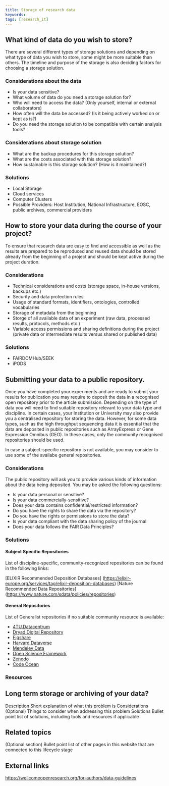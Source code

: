 ```yaml
---
title: Storage of research data
keywords:
tags: [research_it] 
---
```


## What kind of data do you wish to store?

There are several different types of storage solutions and depending on
what type of data you wish to store, some might be more suitable than others.
The timeline and purpose of the storage is also deciding factors for choosing
a storage solution.

### Considerations about the data
* Is your data sensitive?
* What volume of data do you need a storage solution for?
* Who will need to access the data? (Only yourself, internal or external collaborators)
* How often will the data be accessed? (Is it being actively worked on or kept as is?)
* Do you need the storage solution to be compatible with certain analysis tools?

### Considerations about storage solution
* What are the backup procedures for this storage solution?
* What are the costs associated with this storage solution?
* How sustainable is this storage solution? (How is it maintained?)

### Solutions
* Local Storage
* Cloud services
* Computer Clusters
* Possible Providers: Host Institution, National Infrastructure, EOSC, public archives, commercial providers


## How to store your data during the course of your project?

To ensure that research data are easy to find and accessible as well as the results are prepared to be reproduced and reused data should be stored already from the beginning of a project and should be kept active during the project duration. 

### Considerations
* Technical considerations and costs (storage space, in-house versions, backups etc.)
* Security and data protection rules
* Usage of standard formats, identifiers, ontologies, controlled vocabularies
* Storage of metadata from the beginning 
* Storge of all available data of an experiment (raw data, processed results, protocols, methods etc.)
* Variable access permissions and sharing definitions during the project (private data or intermediate results versus shared or published data)

### Solutions 
* FAIRDOMHub/SEEK
* iPODS


## Submitting your data to a public repository.

Once you have completed your experiments and are ready to submit your results for publication you may require to deposit the data in a recognised open repository prior to the article submission. Depending on the type of data you will need to find suitable repository relevant to your data type and discipline. In certain cases, your Institution or University may also provide you a centralised repository for storing the data. However, for some data types, such as the high throughput sequencing data it is essential that the data are deposited in public repositories such as ArrayExpress or Gene Expression Omnibus (GEO). In these cases, only the community recognised repositories should be used.

In case a subject-specific repository is not available, you may consider to use some of the availabe general repositories.

### Considerations 
The public repository will ask you to provide various kinds of information about the data being deposited. You may be asked the following questions:
  * Is your data  personal or sensitive?
  * Is your data  commercially-sensitive?
  * Does your data contains confidential/restricted information?
  * Do you have the rights to share the data via the repository?
  * Do you have the rights or permissions to store the data? 
  * Is your data compliant with the data sharing policy of the journal 
  * Does your data follows the FAIR Data Principles?

### Solutions

#### Subject Specific Repositories

List of discipline-specific, community-recognized repositories can be found in the following links:

[ELIXIR Recommended Deposition Databases] (https://elixir-europe.org/services/tag/elixir-deposition-databases)
[Nature Recommended Data Repositories] (https://www.nature.com/sdata/policies/repositories)

#### General Repositories
List of Generalist repositories if no suitable community resource is available:

* [4TU.Datacentrum](https://data.4tu.nl/info/en/)
* [Dryad Digital Repository](http://datadryad.org)
* [Figshare](https://figshare.com)
* [Harvard Dataverse](https://dataverse.harvard.edu)
* [Mendeley Data](https://data.mendeley.com)
* [Open Science Framework](https://osf.io)
* [Zenodo](https://zenodo.org)
* [Code Ocean](https://codeocean.com)

### Resources



## Long term storage or archiving of your data?
Description
Short explanation of what this problem is
Considerations
(Optional) Things to consider when addressing this problem 
Solutions
Bullet point list of solutions, including tools and resources if applicable

## Related topics
(Optional section)
Bullet point list of other pages in this website that are connected to this lifecycle stage

## External links
https://wellcomeopenresearch.org/for-authors/data-guidelines

